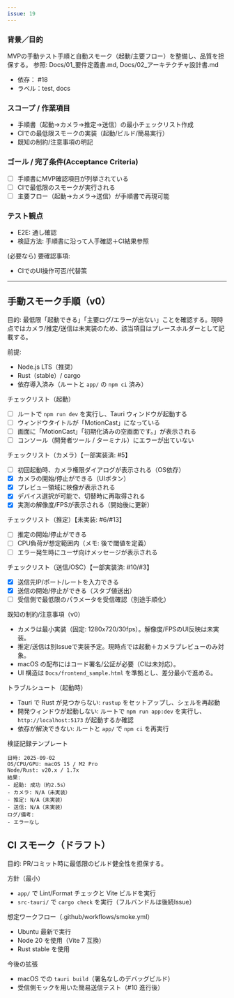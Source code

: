 ```yaml
---
issue: 19
---
```

### 背景／目的
MVPの手動テスト手順と自動スモーク（起動/主要フロー）を整備し、品質を担保する。
参照: Docs/01_要件定義書.md, Docs/02_アーキテクチャ設計書.md

- 依存： #18
- ラベル：test, docs

### スコープ / 作業項目
- 手順書（起動→カメラ→推定→送信）の最小チェックリスト作成
- CIでの最低限スモークの実装（起動/ビルド/簡易実行）
- 既知の制約/注意事項の明記

### ゴール / 完了条件(Acceptance Criteria)
- [ ] 手順書にMVP確認項目が列挙されている
- [ ] CIで最低限のスモークが実行される
- [ ] 主要フロー（起動→カメラ→送信）が手順書で再現可能

### テスト観点
- E2E: 通し確認
- 検証方法: 手順書に沿って人手確認＋CI結果参照

(必要なら) 要確認事項:
- CIでのUI操作可否/代替策

---

## 手動スモーク手順（v0）

目的: 最低限「起動できる」「主要ログ/エラーが出ない」ことを確認する。現時点ではカメラ/推定/送信は未実装のため、該当項目はプレースホルダーとして記載する。

前提:
- Node.js LTS（推奨）
- Rust（stable）/ cargo
- 依存導入済み（ルートと `app/` の `npm ci` 済み）

チェックリスト（起動）
- [ ] ルートで `npm run dev` を実行し、Tauri ウィンドウが起動する
- [ ] ウィンドウタイトルが「MotionCast」になっている
- [ ] 画面に「MotionCast」「初期化済みの空画面です。」が表示される
- [ ] コンソール（開発者ツール / ターミナル）にエラーが出ていない

チェックリスト（カメラ）【一部実装済: #5】
- [ ] 初回起動時、カメラ権限ダイアログが表示される（OS依存）
- [x] カメラの開始/停止ができる（UIボタン）
- [x] プレビュー領域に映像が表示される
- [x] デバイス選択が可能で、切替時に再取得される
 - [x] 実測の解像度/FPSが表示される（開始後に更新）

チェックリスト（推定）【未実装: #6/#13】
- [ ] 推定の開始/停止ができる
- [ ] CPU負荷が想定範囲内（メモ: 後で閾値を定義）
- [ ] エラー発生時にユーザ向けメッセージが表示される

チェックリスト（送信/OSC）【一部実装済: #10/#3】
- [x] 送信先IP/ポート/レートを入力できる
- [x] 送信の開始/停止ができる（スタブ値送出）
- [ ] 受信側で最低限のパラメータを受信確認（別途手順化）

既知の制約/注意事項（v0）
- カメラは最小実装（固定: 1280x720/30fps）。解像度/FPSのUI反映は未実装。
- 推定/送信は別Issueで実装予定。現時点では起動＋カメラプレビューのみ対象。
- macOS の配布にはコード署名/公証が必要（CIは未対応）。
- UI 構造は `Docs/frontend_sample.html` を準拠とし、差分最小で進める。

トラブルシュート（起動時）
- Tauri で Rust が見つからない: `rustup` をセットアップし、シェルを再起動
- 開発ウィンドウが起動しない: ルートで `npm run app:dev` を実行し、`http://localhost:5173` が起動するか確認
- 依存が解決できない: ルートと `app/` で `npm ci` を再実行

検証記録テンプレート
```
日時: 2025-09-02
OS/CPU/GPU: macOS 15 / M2 Pro
Node/Rust: v20.x / 1.7x
結果:
- 起動: 成功（約2.5s）
- カメラ: N/A（未実装）
- 推定: N/A（未実装）
- 送信: N/A（未実装）
ログ/備考:
- エラーなし
```

## CI スモーク（ドラフト）

目的: PR/コミット時に最低限のビルド健全性を担保する。

方針（最小）
- `app/` で Lint/Format チェックと Vite ビルドを実行
- `src-tauri/` で `cargo check` を実行（フルバンドルは後続Issue）

想定ワークフロー（.github/workflows/smoke.yml）
- Ubuntu 最新で実行
- Node 20 を使用（Vite 7 互換）
- Rust stable を使用

今後の拡張
- macOS での `tauri build`（署名なしのデバッグビルド）
- 受信側モックを用いた簡易送信テスト（#10 進行後）
